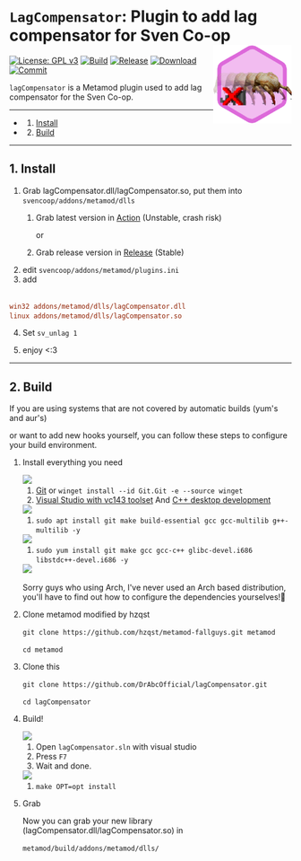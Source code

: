 # `LagCompensator`: Plugin to add lag compensator for Sven Co-op <img align="right" src="./img/logo.png" width="140" height="140" alt="LagCompensator" />

[![License: GPL v3](https://img.shields.io/github/license/DrAbcOfficial/lagCompensator)](https://www.gnu.org/licenses/gpl-3.0)
[![Build](https://img.shields.io/github/workflow/status/DrAbcOfficial/lagCompensator/Build)](https://github.com/DrAbcOfficial/asextlagCompensatorhook/actions)
[![Release](https://img.shields.io/github/v/release/DrAbcOfficial/lagCompensator)](https://github.com/DrAbcOfficial/lagCompensator/releases)
[![Download](https://img.shields.io/github/downloads/DrAbcOfficial/lagCompensator/total)](https://github.com/DrAbcOfficial/lagCompensator/releases)
[![Commit](https://img.shields.io/github/last-commit/DrAbcOfficial/lagCompensator)](https://github.com/DrAbcOfficial/lagCompensator)

`lagCompensator` is a Metamod plugin used to add lag compensator for the Sven Co-op.

---

<!-- vscode-markdown-toc -->
* 1. [Install](#Install)
* 2. [Build](#Build)
<!-- vscode-markdown-toc-config
	numbering=true
	autoSave=true
	/vscode-markdown-toc-config -->
<!-- /vscode-markdown-toc -->

---

##  1. <a name='Install'></a>Install

1. Grab lagCompensator.dll/lagCompensator.so, put them into `svencoop/addons/metamod/dlls`
   1.  Grab latest version in [Action](https://github.com/DrAbcOfficial/lagCompensator/actions/workflows/build.yml) (Unstable, crash risk)
		
		or

   2.  Grab release version in [Release](https://github.com/DrAbcOfficial/lagCompensator/releases) (Stable)
2. edit `svencoop/addons/metamod/plugins.ini`
3. add 

``` ini

win32 addons/metamod/dlls/lagCompensator.dll
linux addons/metamod/dlls/lagCompensator.so

```

4. Set `sv_unlag 1`

5. enjoy  <:3

---

##  2. <a name='Build'></a>Build

If you are using systems that are not covered by automatic builds (yum's and aur's) 

or want to add new hooks yourself, you can follow these steps to configure your build environment.

1. Install everything you need
   
	<img src="https://img.shields.io/badge/Windows-0078D6?style=for-the-badge&logo=windows&logoColor=white"/>

	1. [Git](https://git-scm.com/download/win) or `winget install --id Git.Git -e --source winget`
	2. [Visual Studio with vc143 toolset](https://visualstudio.microsoft.com/) And [C++ desktop development](https://learn.microsoft.com/en-us/cpp/ide/using-the-visual-studio-ide-for-cpp-desktop-development?view=msvc-170)

	<img src="https://img.shields.io/badge/Debian-A81D33?style=for-the-badge&logo=debian&logoColor=white"/>

	1. `sudo apt install git make build-essential gcc gcc-multilib g++-multilib -y`

	<img src="https://img.shields.io/badge/Fedora-294172?style=for-the-badge&logo=fedora&logoColor=white"/>

	1. `sudo yum install git make gcc gcc-c++ glibc-devel.i686 libstdc++-devel.i686 -y`

	<img src="https://img.shields.io/badge/Arch_Linux-1793D1?style=for-the-badge&logo=arch-linux&logoColor=white"/>

	Sorry guys who using Arch, I've never used an Arch based distribution, you'll have to find out how to configure the dependencies yourselves!🙂

2. Clone metamod modified by hzqst
   
   `git clone https://github.com/hzqst/metamod-fallguys.git metamod`

   `cd metamod`

3. Clone this

	`git clone https://github.com/DrAbcOfficial/lagCompensator.git`

	`cd lagCompensator`

4. Build!

	<img src="https://img.shields.io/badge/Windows-0078D6?style=for-the-badge&logo=windows&logoColor=white"/>

	1. Open `lagCompensator.sln` with visual studio
	2. Press `F7`
	3. Wait and done.

	<img src="https://img.shields.io/badge/Linux-FCC624?style=for-the-badge&logo=linux&logoColor=black"/>

	1. `make OPT=opt install`
   
6. Grab
	
	Now you can grab your new library (lagCompensator.dll/lagCompensator.so) in 
	
	`metamod/build/addons/metamod/dlls/`